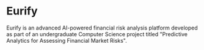 # Eurify
Eurify is an advanced AI-powered financial risk analysis platform developed as part of an undergraduate Computer Science project titled "Predictive Analytics for Assessing Financial Market Risks". 
